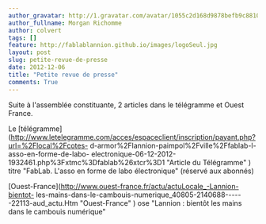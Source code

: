 ```yaml
---
author_gravatar: http://1.gravatar.com/avatar/1055c2d168d9878befb9c8810eda96dc?s=96&d=mm&r=g
author_fullname: Morgan Richomme
author: colvert
tags: []
feature: http://fablablannion.github.io/images/logoSeul.jpg
layout: post
slug: petite-revue-de-presse
date: 2012-12-06
title: "Petite revue de presse"
comments: True
---
```

Suite à l'assemblée constituante, 2 articles dans le télégramme et Ouest
France.

Le
[télégramme](http://www.letelegramme.com/acces/espaceclient/inscription/payant.php?url=%2Flocal%2Fcotes-
d-armor%2Flannion-paimpol%2Fville%2Ffablab-l-asso-en-forme-de-labo-
electronique-06-12-2012-1932461.php%3Fxtmc%3Dfablab%26xtcr%3D1 "Article du
Télégramme" ) titre "FabLab. L'asso en forme de labo électronique" (réservé
aux abonnés)

[Ouest-France](http://www.ouest-france.fr/actu/actuLocale_-Lannion-bientot-
les-mains-dans-le-cambouis-numerique_40805-2140688------22113-aud_actu.Htm
"Ouest-France" ) ose "Lannion : bientôt les mains dans le cambouis numérique"


